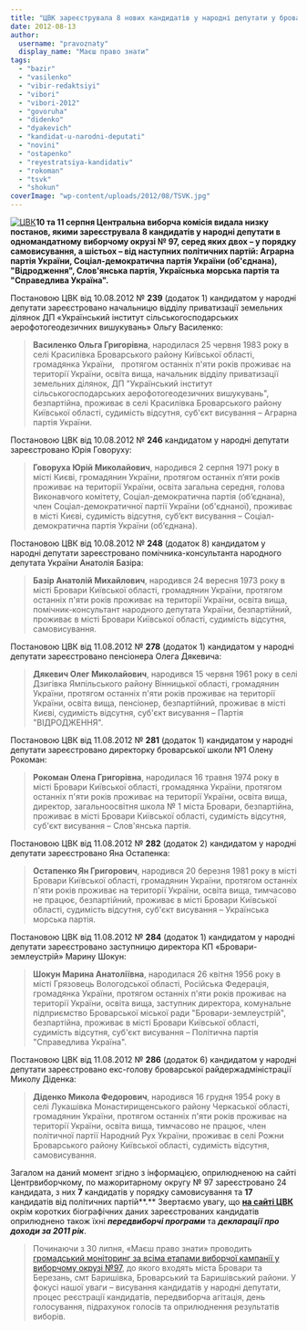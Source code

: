 ```yaml
---
title: "ЦВК зареєструвала 8 нових кандидатів у народні депутати у броварському виборчому окрузі"
date: 2012-08-13
author: 
  username: "pravoznaty"
  display_name: "Маєш право знати"
tags: 
  - "bazir"
  - "vasilenko"
  - "vibir-redaktsiyi"
  - "vibori"
  - "vibori-2012"
  - "govoruha"
  - "didenko"
  - "dyakevich"
  - "kandidat-u-narodni-deputati"
  - "novini"
  - "ostapenko"
  - "reyestratsiya-kandidativ"
  - "rokoman"
  - "tsvk"
  - "shokun"
coverImage: "wp-content/uploads/2012/08/TSVK.jpg"
---
```


[![](https://mpz.brovary.org/wp-content/uploads/2012/08/TSVK.jpg "ЦВК")](https://mpz.brovary.org/wp-content/uploads/2012/08/TSVK.jpg)**10 та 11 серпня Центральна виборча комісія видала низку постанов, якими зареєструвала 8 кандидатів у народні депутати в одномандатному виборчому окрузі № 97, серед яких двох – у порядку самовисування, а шістьох – від наступних політичних партій: Аграрна партія України, Соціал-демократична партія України (об'єднана), "Відродження", Слов'янська партія, Україснька морська партія та "Справедлива Україна".**

Постановою ЦВК від 10.08.2012 № **239** (додаток 1) кандидатом у народні депутати зареєстровано начальницю відділу приватизації земельних ділянок ДП «Український інститут сільськогосподарських аерофотогеодезичних вишукувань» Ольгу Василенко:

> **Василенко Ольга Григорівна**, народилася 25 червня 1983 року в селі Красилівка Броварського району Київської області, громадянка України,   протягом останніх п'яти років проживає на території України, освіта вища, начальник відділу приватизації земельних ділянок, ДП "Український інститут сільськогосподарських аерофотогеодезичних вишукувань", безпартійнa, проживає в селі Красилівка Броварського району Київської області, судимість відсутня, суб'єкт висування – Аграрна партія України.

Постановою ЦВК від 10.08.2012 № **246** кандидатом у народні депутати зареєстровано Юрія Говоруху:

> **Говоруха Юрій Миколайович**, народився 2 серпня 1971 року в місті Києві, громадянин України, протягом останніх п’яти років проживає на території України, освіта загальна середня, голова Виконавчого комітету, Соціал-демократична партія (об’єднана), член Соціал-демократичної партії України (об'єднаної), проживає в місті Києві, судимість відсутня, суб’єкт висування – Соціал-демократична партія України (об’єднана).

Постановою ЦВК від 10.08.2012 № **248** (додаток 8) кандидатом у народні депутати зареєстровано помічника-консультанта народного депутата України Анатолія Базіра:

> **Базір Анатолій Михайлович**, народився 24 вересня 1973 року в місті Бровари Київської області, громадянин України, протягом останніх п'яти років проживає на території України, освіта вища, помічник-консультант народного депутата України, безпартійний, проживає в місті Бровари Київської області, судимість відсутня, самовисування.

Постановою ЦВК від 11.08.2012 № **278** (додаток 1) кандидатом у народні депутати зареєстровано пенсіонера Олега Дякевича:

> **Дякевич Олег Миколайович**, народився 15 червня 1961 року в селі Дзигівка Ямпільського району Вінницької області, громадянин України, протягом останніх п'яти років проживає на території України, освіта вища, пенсіонер, безпартійний, проживає в місті Києві, судимість відсутня, суб'єкт висування – Партія "ВІДРОДЖЕННЯ".

Постановою ЦВК від 11.08.2012 № **281** (додаток 1) кандидатом у народні депутати зареєстровано директорку броварської школи №1 Олену Рокоман:

> **Рокоман Олена Григорівна**, народилася 16 травня 1974 року в місті Бровари Київської області, громадянка України, протягом останніх п'яти років проживає на території України, освіта вища, директор, загальноосвітня школа № 1 міста Бровари, безпартійнa, проживає в місті Бровари Київської області, судимість відсутня, суб'єкт висування – Слов'янська партія.

Постановою ЦВК від 11.08.2012 № **282** (додаток 2) кандидатом у народні депутати зареєстровано Яна Остапенка:

> **Остапенко Ян Григорович**, народився 20 березня 1981 року в місті Бровари Київської області, громадянин України, протягом останніх п'яти років проживає на території України, освіта вища, тимчасово не працює, безпартійний, проживає в місті Бровари Київської області, судимість відсутня, суб'єкт висування – Українська морська партія.

Постановою ЦВК від 11.08.2012 № **284** (додаток 1) кандидатом у народні депутати зареєстровано заступницю директора КП «Бровари-землеустрій» Марину Шокун:

> **Шокун Марина Анатоліївна**, народилася 26 квiтня 1956 року в місті Грязовець Вологодської області, Російська Федерація, громадянка України, протягом останніх п'яти років проживає на території України, освіта вища, заступник директора, комунальне підприємство Броварської міської ради "Бровари-землеустрій", безпартійнa, проживає в місті Бровари Київської області, судимість відсутня, суб'єкт висування – Політична партія "Справедлива Україна".

Постановою ЦВК від 11.08.2012 № **286** (додаток 6) кандидатом у народні депутати зареєстровано екс-голову броварської райдержадміністрації Миколу Діденка:

> **Діденко Микола Федорович**, народився 16 грудня 1954 року в селі Лукашівка Монастирищенського району Черкаської області, громадянин України, протягом останніх п'яти років проживає на території України, освіта вища, тимчасово не працює, член політичної партії Народний Рух України, проживає в селі Рожни Броварського району Київської області, судимість відсутня, самовисування.

Загалом на даний момент згідно з інформацією, оприлюдненою на сайті Центрвиборчкому, по мажоритарному округу № 97 зареєстровано 24 кандидата, з них **7** кандидатів у порядку самовисування та **17** кандидатів від політичних партій**.** Звертаємо увагу, що **[на сайті ЦВК](https://www.cvk.gov.ua/pls/vnd2012/WP033?PT001F01=900&pf7331=97)** окрім коротких біографічних даних зареєстрованих кандидатів оприлюднено також їхні _**передвиборчі програми**_ та _**декларації про доходи за 2011 рік**_.

> Починаючи з 30 липня, «Маєш право знати» проводить [громадський моніторинг за всіма етапами виборчої кампанії у виборчому окрузі №97](https://mpz.brovary.org/tag/vibori-2012/), до якого входять міста Бровари та Березань, смт Баришівка, Броварський та Баришівський райони. У фокусі нашої уваги – висування кандидатів у народні депутати, процес реєстрації кандидатів, передвиборча агітація, день голосування, підрахунок голосів та оприлюднення результатів виборів.
